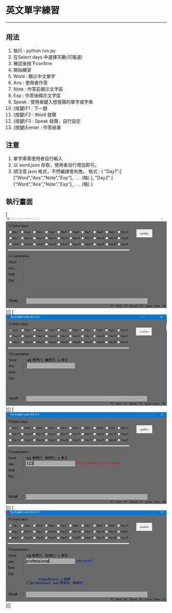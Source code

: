 # 英文單字練習
___
## 用法
1. 執行 : python run.py
2. 在Select days 中選擇天數(可複選)
3. 確認後按下confirm
4. 開始練習
5. Word  : 顯示中文單字 
6. Ans   : 使用者作答
7. Note  : 作答前顯示文字區
8. Exp   : 作答後顯示文字區
9. Speak : 使用者鍵入想發聲的單字或字串
10. (按鍵)F1 : 下一題
11. (按鍵)F2 : Word 發聲
12. (按鍵)F3 : Speak 發聲，自行設定
13. (按鍵)Eenter : 作答結果

## 注意
1. 單字庫需使用者自行輸入
2. 以 word.json 存取，使用者自行增加即可。
3. 須注意 json 格式，不然編譯會失敗。
格式 : 
{
	"Day1":[
		["Word","Ans","Note","Exp"],
		.
		.
		.
		(略)
	],
	"Day2":[
		["Word","Ans","Note","Exp"],
	.
	.
	.
	(略)
}

## 執行畫面
[![](1.PNG)][]
[![](2.PNG)][]
[![](3.PNG)][]
[![](4.PNG)][]
